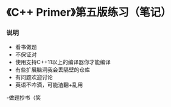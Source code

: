 # 《C++ Primer》第五版练习（笔记）

### 说明

- 看书做题
- 不保证对
- 使用支持C++11以上的编译器你才能编译
- 有些扩展脑洞我会丢隔壁的仓库
- 有问题欢迎讨论
- 英语不咋滴，可能渣翻+乱用

-做题抄书（笑

